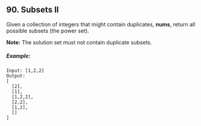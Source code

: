## 90. Subsets II

Given a collection of integers that might contain duplicates, **nums**, return all possible subsets (the power set).

**Note:** The solution set must not contain duplicate subsets.

##### Example:
```
Input: [1,2,2]
Output:
[
  [2],
  [1],
  [1,2,2],
  [2,2],
  [1,2],
  []
]
```